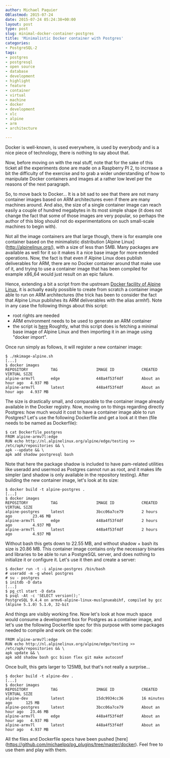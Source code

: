 ```yaml
---
author: Michael Paquier
OBlastmod: 2015-07-24
date: 2015-07-24 05:24:38+00:00
layout: post
type: post
slug: minimal-docker-container-postgres
title: 'Minimalistic Docker container with Postgres'
categories:
- PostgreSQL-2
tags:
- postgres
- postgresql
- open source
- database
- development
- highlight
- feature
- container
- virtual
- machine
- docker
- development
- xlc
- alpine
- arm
- architecture

---
```


Docker is well-known, is used everywhere, is used by everybody and is a
nice piece of technology, there is nothing to say about that.

Now, before moving on with the real stuff, note that for the sake of
this ticket all the experiments done are made on a Raspberry PI 2, to
increase a bit the difficulty of the exercise and to grab a wider
understanding of how to manipulate Docker containers and images at a rather
low level per the reasons of the next paragraph.

So, to move back to Docker... It is a bit sad to see that there are not many
container images based on ARM architectures even if there are many machines
around. And also, the size of a single container image can reach easily a
couple of hundred megabytes in its most simple shape (it does not change
the fact that some of those images are very popular, so perhaps the author
of this blog should not do experimentations on such small-scale machines
to begin with).

Not all the image containers are that large though, there is for example
one container based on the minimalistic distribution [Alpine Linux]
(http://alpinelinux.org/), with a size of less than 5MB. Many packages
are available as well for it so it makes it a nice base image for more
extended operations. Now, the fact is that even if Alpine Linux does publish
deliverables for ARM, there are no Docker container around that make
use of it, and trying to use a container image that has been compiled for
example x86_64 would just result on an epic failure.

Hence, extending a bit a script from the upstream
[Docker facility of Alpine Linux](https://github.com/gliderlabs/docker-alpine),
it is actually easily possible to create from scratch a container image
able to run on ARM architectures (the trick has been to consider the fact
that Alpine Linux publishes its ARM deliverables with the alias armhf).
Note in any case the following things about this script:
- root rights are needed
- ARM environment needs to be used to generate an ARM container
- the script is [here](https://raw.githubusercontent.com/michaelpq/pg_plugins/master/docker/mkimage-alpine.sh)
Roughtly, what this script does is fetching a minimal base image of
Alpine Linux and then importing it in an image using "docker import".

Once run simply as follows, it will register a new container image:

    $ ./mkimage-alpine.sh
    [...]
    $ docker images
    REPOSITORY          TAG                 IMAGE ID            CREATED             VIRTUAL SIZE
    alpine-armv7l       edge                448a4f53f4df        About an hour ago   4.937 MB
    alpine-armv7l       latest              448a4f53f4df        About an hour ago   4.937 MB

The size is drastically small, and comparable to the container image
already available in the Docker registry. Now, moving on to things regarding
directly Postgres: how much would it cost to have a container image able
to run Postgres?  Let's use the following Dockerfile and get a look at it
then (file needs to be named as Dockerfile):

    $ cat Dockerfile_postgres
    FROM alpine-armv7l:edge
    RUN echo http://nl.alpinelinux.org/alpine/edge/testing >> /etc/apk/repositories && \
    apk --update && \
    apk add shadow postgresql bash

Note that here the package shadow is included to have pam-related utilities
like useradd and usermod as Postgres cannot run as root, and it makes life
simpler (and shadow is only available in the repository testing). After
building the new container image, let's look at its size:

    $ docker build -t alpine-postgres .
    [...]
    $ docker images
    REPOSITORY          TAG                 IMAGE ID            CREATED             VIRTUAL SIZE
    alpine-postgres     latest              3bcc06a7ce79        2 hours ago         23.46 MB
    alpine-armv7l       edge                448a4f53f4df        2 hours ago         4.937 MB
    alpine-armv7l       latest              448a4f53f4df        2 hours ago         4.937 MB

Without bash this gets down to 22.55 MB, and without shadow + bash its
size is 20.86 MB. This container image contains only the necessary binaries
and libraries to be able to run a PostgreSQL server, and does nothing to
initialize it or configure it. Let's use it then and create a server:

    $ docker run -t -i alpine-postgres /bin/bash
    # useradd -m -g wheel postgres
    # su - postgres
    $ initdb -D data
    [...]
    $ pg_ctl start -D data
    $ psql -At -c 'SELECT version();'
    PostgreSQL 9.4.4 on armv6-alpine-linux-muslgnueabihf, compiled by gcc (Alpine 5.1.0) 5.1.0, 32-bit

And things are visibly working fine. Now let's look at how much space would
consume a development box for Postgres as a container image, and let's use
the following Dockerfile spec for this purpose with some packages needed to
compile and work on the code:

    FROM alpine-armv7l:edge
    RUN echo http://nl.alpinelinux.org/alpine/edge/testing >> /etc/apk/repositories && \
    apk update && \
    apk add shadow bash gcc bison flex git make autoconf

Once built, this gets larger to 125MB, but that's not really a surprise...

    $ docker build -t alpine-dev .
    [...]
    $ docker images
    REPOSITORY          TAG                 IMAGE ID            CREATED             VIRTUAL SIZE
    alpine-dev          latest              15dc9934cc36        16 minutes ago      125 MB
    alpine-postgres     latest              3bcc06a7ce79        About an hour ago   23.46 MB
    alpine-armv7l       edge                448a4f53f4df        About an hour ago   4.937 MB
    alpine-armv7l       latest              448a4f53f4df        About an hour ago   4.937 MB

All the files and Dockerfile specs have been pushed [here]
(https://github.com/michaelpq/pg_plugins/tree/master/docker). Feel free
to use them and play with them.
